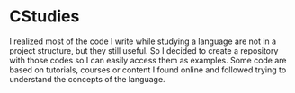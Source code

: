 # CStudies
I realized most of the code I write while studying a language are not in a project structure, but they still useful. So I decided to create a repository with those codes so I can easily access them as examples. Some code are based on tutorials, courses or content I found online and followed trying to understand the concepts of the language.
